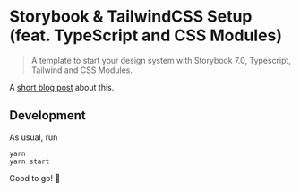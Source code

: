 # Storybook & TailwindCSS Setup (feat. TypeScript and CSS Modules)

> A template to start your design system with Storybook 7.0, Typescript, Tailwind and CSS Modules. 

A [short blog post](https://sniki.dev/blog/storybook-react-tailwicss-css-modules-typescript-setup-that-works) about this.

## Development

As usual, run

```
yarn
yarn start
```

Good to go! 🎉

